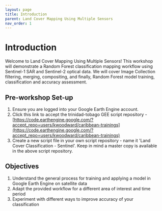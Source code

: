 ```yaml
---
layout: page
title: Introduction
parent: Land Cover Mapping Using Multiple Sensors
nav_order: 1
---
```


# Introduction

Welcome to Land Cover Mapping Using Multiple Sensors! This workshop will demonstrate a Random Forest classification mapping workflow using Sentinel-1 SAR and Sentinel-2 optical data. We will cover Image Collection filtering, merging, compositing, and finally, Random Forest model training, classification and accuracy assessment.

## Pre-workshop Set-up
1. Ensure you are logged into your Google Earth Engine account.
2. Click this link to accept the trinidad-tobago GEE script repository - [https://code.earthengine.google.com/?accept_repo=users/kwoodward/caribbean-trainings](https://code.earthengine.google.com/?accept_repo=users/kwoodward/caribbean-trainings)
3. Create a new script file in your own script repository - name it 'Land Cover Classification - Sentinel'. Keep in mind a master copy is available in the above script repository.

## Objectives
1. Understand the general process for training and applying a model in Google Earth Engine on satellite data
2. Adapt the provided workflow for a different area of interest and time period
3. Experiment with different ways to improve accuracy of your classification
